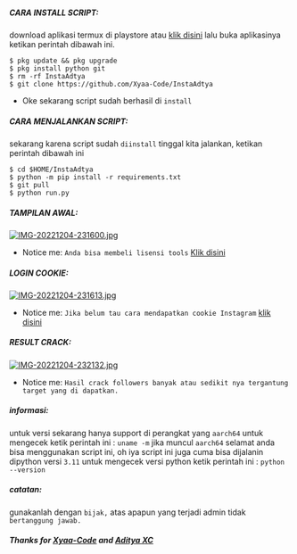 
<h5 align="left">CARA INSTALL SCRIPT:</h5>

download aplikasi termux di playstore atau <a href="https://f-droid.org/en/packages/com.termux/">klik disini</a> lalu buka aplikasinya ketikan perintah dibawah ini.

```
$ pkg update && pkg upgrade
$ pkg install python git
$ rm -rf InstaAdtya
$ git clone https://github.com/Xyaa-Code/InstaAdtya
```

- Oke sekarang script sudah berhasil di ```install```

<h5 align="left">CARA MENJALANKAN SCRIPT:</h5>

sekarang karena script sudah ```diinstall``` tinggal kita jalankan, ketikan perintah dibawah ini


```
$ cd $HOME/InstaAdtya
$ python -m pip install -r requirements.txt
$ git pull
$ python run.py
```


<h5 align="left">TAMPILAN AWAL:</h5>

[![IMG-20221204-231600.jpg](https://i.postimg.cc/J0ZmQt09/IMG-20221204-231600.jpg)](https://postimg.cc/q6J9JJ8L)

- Notice me: ```Anda bisa membeli lisensi tools``` <a href="https://wa.me/+16143244921">Klik disini</a>

<h5 align="left">LOGIN COOKIE:</h5>

[![IMG-20221204-231613.jpg](https://i.postimg.cc/jSrYRs2j/IMG-20221204-231613.jpg)](https://postimg.cc/Vd4VRPjy)

- Notice me: ```Jika belum tau cara mendapatkan cookie Instagram``` <a href="https://youtu.be/VrGZdY5L19k">klik disini</a>

<h5 align="left">RESULT CRACK:</h5>

[![IMG-20221204-232132.jpg](https://i.postimg.cc/jdSZNm1h/IMG-20221204-232132.jpg)](https://postimg.cc/QVvQZ4hB)

- Notice me: ```Hasil crack followers banyak atau sedikit nya tergantung target yang di dapatkan.```

<h5 align="left">informasi:</h5>

untuk versi sekarang hanya support di perangkat yang ```aarch64``` untuk mengecek ketik perintah ini : ```uname -m``` jika muncul ```aarch64``` selamat anda bisa menggunakan script ini, oh iya script ini juga cuma bisa dijalanin dipython versi ```3.11``` untuk mengecek versi python ketik perintah ini : ```python --version```

<h5 align="left">catatan:</h5>

gunakanlah dengan ```bijak,``` atas apapun yang terjadi admin tidak ```bertanggung jawab.```

<h5 align="left">Thanks for <a href="https://github.com/Xyaa-Code">Xyaa-Code</a> and <a href="https://github.com/AdtyaXC">Aditya XC</a></h5>
